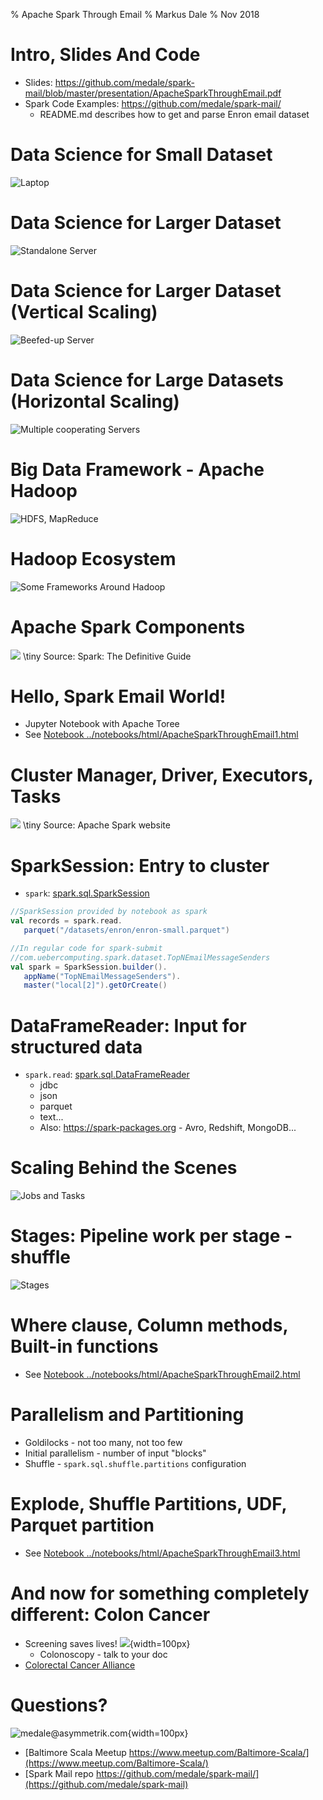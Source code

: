 % Apache Spark Through Email
% Markus Dale
% Nov 2018

# Intro, Slides And Code
* Slides: https://github.com/medale/spark-mail/blob/master/presentation/ApacheSparkThroughEmail.pdf
* Spark Code Examples: https://github.com/medale/spark-mail/
     * README.md describes how to get and parse Enron email dataset


# Data Science for Small Dataset

![Laptop](graphics/Laptop.png)


# Data Science for Larger Dataset

![Standalone Server](graphics/StandaloneServer1.png)


# Data Science for Larger Dataset (Vertical Scaling)

![Beefed-up Server](graphics/VerticalScaling.png)


# Data Science for Large Datasets (Horizontal Scaling)

![Multiple cooperating Servers](graphics/HorizontalScaling.png)


# Big Data Framework - Apache Hadoop

![HDFS, MapReduce](graphics/Hadoop.png)


# Hadoop Ecosystem

![Some Frameworks Around Hadoop](graphics/HadoopEcosystem.png)


# Apache Spark Components

![](graphics/SparkComponents.png)
\tiny Source: Spark: The Definitive Guide


# Hello, Spark Email World!
* Jupyter Notebook with Apache Toree
* See [Notebook ../notebooks/html/ApacheSparkThroughEmail1.html](../notebooks/html/ApacheSparkThroughEmail1.html)


# Cluster Manager, Driver, Executors, Tasks

![](graphics/SparkApplication.png)
\tiny Source: Apache Spark website


# SparkSession: Entry to cluster
* `spark`: [spark.sql.SparkSession](https://spark.apache.org/docs/latest/api/scala/index.html#org.apache.spark.sql.SparkSession)

```scala
//SparkSession provided by notebook as spark
val records = spark.read.
   parquet("/datasets/enron/enron-small.parquet")

//In regular code for spark-submit 
//com.uebercomputing.spark.dataset.TopNEmailMessageSenders
val spark = SparkSession.builder().
   appName("TopNEmailMessageSenders").
   master("local[2]").getOrCreate()
```

# DataFrameReader: Input for structured data
* `spark.read`: [spark.sql.DataFrameReader](https://spark.apache.org/docs/latest/api/scala/index.html#org.apache.spark.sql.DataFrameReader)
     * jdbc
     * json
     * parquet
     * text...
     * Also: https://spark-packages.org - Avro, Redshift, MongoDB...


# Scaling Behind the Scenes

![Jobs and Tasks](graphics/SparkJobsNotebook1.png)


# Stages: Pipeline work per stage - shuffle

![Stages](graphics/Notebook1Job2Dag.png)


# Where clause, Column methods, Built-in functions

* See [Notebook ../notebooks/html/ApacheSparkThroughEmail2.html](../notebooks/html/ApacheSparkThroughEmail2.html)


# Parallelism and Partitioning
* Goldilocks - not too many, not too few
* Initial parallelism - number of input "blocks"
* Shuffle - `spark.sql.shuffle.partitions` configuration


# Explode, Shuffle Partitions, UDF, Parquet partition

*  See [Notebook ../notebooks/html/ApacheSparkThroughEmail3.html](../notebooks/html/ApacheSparkThroughEmail3.html)


# And now for something completely different: Colon Cancer
* Screening saves lives! ![](graphics/Chemo.png){width=100px}
     * Colonoscopy - talk to your doc
* [Colorectal Cancer Alliance](https://www.ccalliance.org/)


# Questions?

![medale@asymmetrik.com](graphics/AsymmetrikPingPong.png){width=100px}

* [Baltimore Scala Meetup https://www.meetup.com/Baltimore-Scala/](https://www.meetup.com/Baltimore-Scala/)
* [Spark Mail repo https://github.com/medale/spark-mail/](https://github.com/medale/spark-mail)